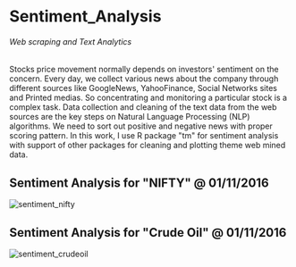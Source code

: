 # Sentiment_Analysis
###### Web scraping and Text Analytics

Stocks price movement normally depends on investors' sentiment on the concern. 
Every day, we collect various news about the company through different sources like GoogleNews, YahooFinance, Social    Networks sites and Printed medias. 
        So concentrating and monitoring a particular stock is a complex task. Data collection and cleaning of the text data from the web sources are the key steps on Natural Language Processing (NLP) algorithms. We need to sort out positive and negative news with proper scoring pattern. In this work, I use R package "tm" for sentiment analysis with support of other packages for cleaning and plotting theme web mined data.

## Sentiment Analysis for "NIFTY" @ 01/11/2016
![sentiment_nifty](https://cloud.githubusercontent.com/assets/16385390/19884640/f7c595aa-a01a-11e6-9e0a-7e4ed8b06224.png)

## Sentiment Analysis for "Crude Oil" @ 01/11/2016
![sentiment_crudeoil](https://cloud.githubusercontent.com/assets/16385390/19896524/eb1cc8c0-a054-11e6-8ac3-6ba243a24a24.png)
